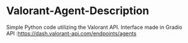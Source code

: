 # Valorant-Agent-Description
Simple Python code utilizing the Valorant API. Interface made in Gradio 
<br>
API :https://dash.valorant-api.com/endpoints/agents
